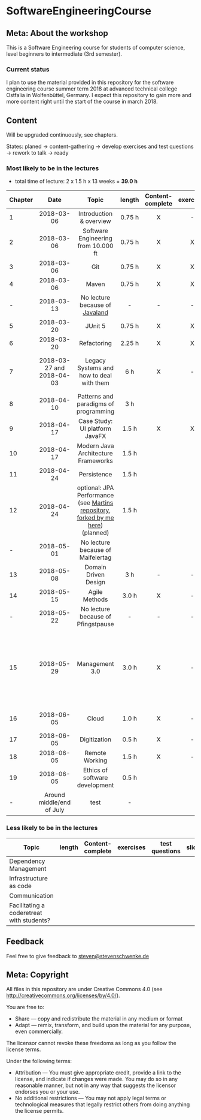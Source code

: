 # SoftwareEngineeringCourse

## Meta: About the workshop
This is a Software Engineering course for students of computer science, level beginners to intermediate (3rd semester). 


### Current status
I plan to use the material provided in this repository for the software engineering course summer term 2018 at advanced technical college Ostfalia in Wolfenbüttel, Germany. I expect this repository to gain more and more content right until the start of the course in march 2018.

## Content
Will be upgraded continuously, see chapters.

States: planed -> content-gathering -> develop exercises and test questions -> rework to talk -> ready 

### Most likely to be in the lectures

- total time of lecture: 2 x 1.5 h x 13 weeks = __39.0 h__

| Chapter | Date | Topic | length | Content-complete|exercises|test questions|slides|notes|
|---|:---:|:---:|:---:|:---:|:---:|:---:|:---:|:---:|
|1|2018-03-06| Introduction & overview | 0.75 h | X|-|-|X|-|
|2|2018-03-06| Software Engineering from 10.000 ft| 0.75 h | X|X|-|X|-|
|3|2018-03-06| Git | 0.75  h | X | X | - | X | - |
|4|2018-03-06| Maven | 0.75  h | X | X | - | X | - |
|-|2018-03-13| No lecture because of [Javaland](javaland.eu/)|-|-|-|-|-|-|
|5|2018-03-20| JUnit 5 | 0.75  h | X | X | - | X | - |
|6|2018-03-20| Refactoring | 2.25 h | X | X | - | X | - |
|7|2018-03-27 and 2018-04-03| Legacy Systems and how to deal with them | 6 h | X |-|-|X|see [Awesome Java Code workshop](https://github.com/stevenschwenke/WritingAwesomeJavaCodeWorkshop)|
|8|2018-04-10| Patterns and paradigms of programming | 3 h |  |||||
|9|2018-04-17| Case Study: UI platform JavaFX | 1.5 h | X | X | X | X | - |
|10|2018-04-17| Modern Java Architecture Frameworks | 1.5 h|  |||||
|11|2018-04-24| Persistence | 1.5 h|  |||||
|12|2018-04-24| optional: JPA Performance (see [Martins repository, forked by me here](https://github.com/stevenschwenke/jpa-performance)) (planned) | 1.5 h|  |||||
|-|2018-05-01| No lecture because of Maifeiertag | |  |||||
|13|2018-05-08| Domain Driven Design | 3 h |-|-|-|-| Speaker: [Oliver Milke](http://oliver-milke.de) |
|14|2018-05-15| Agile Methods | 3.0 h |X |-|-|X||
|-|2018-05-22| No lecture because of Pfingstpause |-|-|-|-|-||
|15|2018-05-29| Management 3.0 | 3.0 h |X|-|-|X|Pretty bad text-driven slides. Need focus, images and must be shorter.|
|16|2018-06-05| Cloud | 1.0 h |X|-|-|-|Speaker: [Oliver Milke](http://oliver-milke.de)|
|17|2018-06-05| Digitization | 0.5 h |X|-|-|X||
|18|2018-06-05| Remote Working |1.5 h|X|-|-|X||
|19|2018-06-05| Ethics of software development | 0.5 h |  |||||
|-|Around middle/end of July| test | - |  |||||

### Less likely to be in the lectures
| Topic | length | Content-complete|exercises|test questions|slides|
|---|:---:|:---:|:---:|:---:|:---:|
| Dependency Management |  |  ||||
| Infrastructure as code |  |  ||||
| Communication |  |  ||||
| Facilitating a coderetreat with students? |  |  ||||

## Feedback
Feel free to give feedback to steven@stevenschwenke.de

## Meta: Copyright
All files in this repository are under Creative Commons 4.0 (see http://creativecommons.org/licenses/by/4.0/). 

You are free to:

- Share — copy and redistribute the material in any medium or format
- Adapt — remix, transform, and build upon the material for any purpose, even commercially.

The licensor cannot revoke these freedoms as long as you follow the license terms.

Under the following terms:

- Attribution — You must give appropriate credit, provide a link to the license, and indicate if changes were made. You may do so in any reasonable manner, but not in any way that suggests the licensor endorses you or your use.
- No additional restrictions — You may not apply legal terms or technological measures that legally restrict others from doing anything the license permits.
